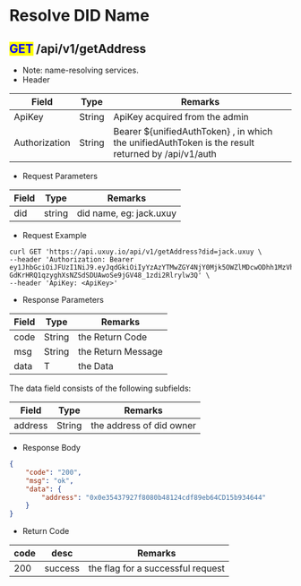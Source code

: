 # Resolve DID Name

## <mark style="color:blue;">GET</mark> /api/v1/getAddress

* Note:  name-resolving services.
* Header

| Field         | Type   | Remarks                                                                                           |
| ------------- | ------ | ------------------------------------------------------------------------------------------------- |
| ApiKey        | String | ApiKey acquired from the admin                                                                    |
| Authorization | String | Bearer ${unifiedAuthToken} , in which the unifiedAuthToken is the result returned by /api/v1/auth |

* Request Parameters

| Field | Type   | Remarks                 |
| ----- | ------ | ----------------------- |
| did   | string | did name, eg: jack.uxuy |

* Request Example

```shell
curl GET 'https://api.uxuy.io/api/v1/getAddress?did=jack.uxuy \
--header 'Authorization: Bearer ey1JhbGciOiJFUzI1NiJ9.eyJqdGkiOiIyYzAzYTMwZGY4NjY0Mjk5OWZlMDcwODhh1MzVhNGU0YiIsImlzcyI6InJlbGF0aW9ubGFicy5haSIsImlhdCI6MTY2MTQwNTQxOSwic3ViIjoiYmFmMzQta2lhYWEtYWFhYWstYWNnamEtY2FpIiwiZXhwIjoxNjYyMDEwMjE5fQ.1EVbUxmtVCm6aEVZtEAji1KuCM1dsZEOMExcYvT-GdKrHRQ1qzyghXsNZSdSDUAwoSe9jGV48_1zdi2Rlrylw3Q' \
--header 'ApiKey: <ApiKey>'
```

* Response Parameters

| Field | Type   | Remarks            |
| ----- | ------ | ------------------ |
| code  | String | the Return Code    |
| msg   | String | the Return Message |
| data  | T      | the Data           |

The data field consists of the following subfields:

| Field   | Type   | Remarks                   |
| ------- | ------ | ------------------------- |
| address | String | the address of did owner  |

* Response Body

```json
{
    "code": "200",
    "msg": "ok",
    "data": {
        "address": "0x0e35437927f8080b48124cdf89eb64CD15b934644"
    }
}
```

* Return Code

| code | desc    | Remarks                           |
| ---- | ------- | --------------------------------- |
| 200  | success | the flag for a successful request |
